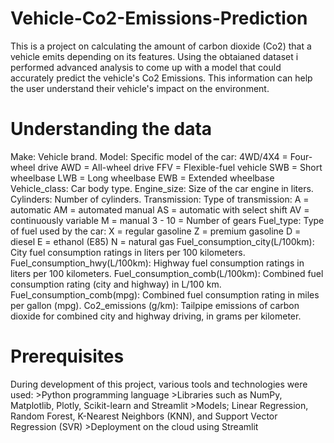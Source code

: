 # Vehicle-Co2-Emissions-Prediction
This is a project on calculating the amount of carbon dioxide (Co2) that a vehicle emits depending on its features. Using the obtaianed dataset i performed advanced analysis to come up with a model that could accurately predict the vehicle's Co2 Emissions. This information can help the user understand their vehicle's impact on the environment.

# Understanding the data
Make: Vehicle brand.
Model: Specific model of the car: 
  4WD/4X4 = Four-wheel drive
	AWD = All-wheel drive
	FFV = Flexible-fuel vehicle
	SWB = Short wheelbase
	LWB = Long wheelbase
	EWB = Extended wheelbase        
Vehicle_class: Car body type.
Engine_size: Size of the car engine in liters.
Cylinders: Number of cylinders.
Transmission: Type of transmission:
  A = automatic
	AM = automated manual
	AS = automatic with select shift
	AV = continuously variable
	M = manual
	3 - 10 = Number of gears
Fuel_type: Type of fuel used by the car:
  X = regular gasoline
	Z = premium gasoline
	D = diesel
	E = ethanol (E85)
	N = natural gas
Fuel_consumption_city(L/100km): City fuel consumption ratings in liters per 100 kilometers.
Fuel_consumption_hwy(L/100km): Highway fuel consumption ratings in liters per 100 kilometers.
Fuel_consumption_comb(L/100km): Combined fuel consumption rating (city and highway) in L/100 km.
Fuel_consumption_comb(mpg): Combined fuel consumption rating in miles per gallon (mpg).
Co2_emissions (g/km): Tailpipe emissions of carbon dioxide for combined city and highway driving, in grams per kilometer.

# Prerequisites
 During development of this project, various tools and technologies were used:
    >Python programming language
    >Libraries such as NumPy, Matplotlib, Plotly, Scikit-learn and Streamlit
    >Models; Linear Regression, Random Forest, K-Nearest Neighbors (KNN), and Support Vector Regression (SVR) 
    >Deployment on the cloud using Streamlit

